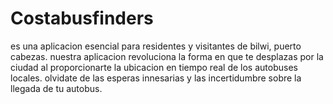 # Costabusfinders
es una aplicacion esencial para residentes y visitantes de bilwi, puerto cabezas. nuestra aplicacion
revoluciona la forma en que te desplazas por la ciudad al proporcionarte la ubicacion en tiempo real 
de los autobuses locales. olvidate de las esperas innesarias y las incertidumbre sobre la llegada de
tu autobus.
